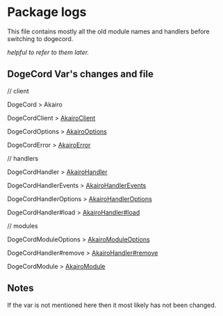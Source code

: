 # Package logs

This file contains mostly all the old module names and handlers before switching to dogecord.

_helpful to refer to them later._

## DogeCord Var's changes and file

// client

DogeCord > Akairo

DogeCordClient > [AkairoClient](https://github.com/taminaru/dogecord/blob/stable/src/struct/DogeCordClient.js)

DogeCordOptions > [AkairoOptions](https://github.com/taminaru/dogecord/blob/stable/src/struct/DogeCordClient.js)

DogeCordError > [AkairoError](https://github.com/taminaru/dogecord/blob/stable/src/util/DogeCordError.js)

// handlers

DogeCordHandler > [AkairoHandler](https://github.com/taminaru/dogecord/blob/stable/src/struct/DogeCordHandler.js)

DogeCordHandlerEvents > [AkairoHandlerEvents](https://github.com/taminaru/dogecord/blob/stable/src/struct/DogeCordHandlerEvents.js)

DogeCordHandlerOptions > [AkairoHandlerOptions](https://github.com/taminaru/dogecord/blob/stable/src/index.d.ts)

DogeCordHandler#load > [AkairoHandler#load](https://github.com/taminaru/dogecord/blob/stable/src/struct/DogeCordHandler.js)

// modules

DogeCordModuleOptions > [AkairoModuleOptions](https://github.com/taminaru/dogecord/blob/stable/src/index.d.ts)

DogeCordHandler#remove > [AkairoHandler#remove](https://github.com/taminaru/dogecord/blob/stable/src/struct/DogeCordHandler.js)

DogeCordModule > [AkairoModule](https://github.com/taminaru/dogecord/blob/stable/src/struct/DogeCordModule.js)

## Notes

If the var is not mentioned here then it most likely has not been changed.